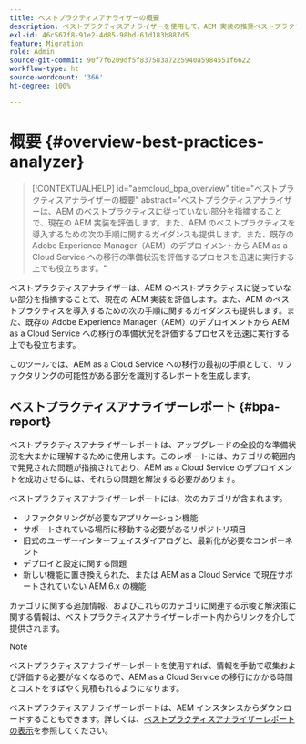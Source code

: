 ```yaml
---
title: ベストプラクティスアナライザーの概要
description: ベストプラクティスアナライザーを使用して、AEM 実装の推奨ベストプラクティスの準拠を評価する方法を説明します。
exl-id: 46c567f8-91e2-4d85-98bd-61d183b887d5
feature: Migration
role: Admin
source-git-commit: 90f7f6209df5f837583a7225940a5984551f6622
workflow-type: ht
source-wordcount: '366'
ht-degree: 100%

---
```


# 概要 {#overview-best-practices-analyzer}

>[!CONTEXTUALHELP]
>id="aemcloud_bpa_overview"
>title="ベストプラクティスアナライザーの概要"
>abstract="ベストプラクティスアナライザーは、AEM のベストプラクティスに従っていない部分を指摘することで、現在の AEM 実装を評価します。また、AEM のベストプラクティスを導入するための次の手順に関するガイダンスも提供します。また、既存の Adobe Experience Manager（AEM）のデプロイメントから AEM as a Cloud Service への移行の準備状況を評価するプロセスを迅速に実行する上でも役立ちます。"

ベストプラクティスアナライザーは、AEM のベストプラクティスに従っていない部分を指摘することで、現在の AEM 実装を評価します。また、AEM のベストプラクティスを導入するための次の手順に関するガイダンスも提供します。また、既存の Adobe Experience Manager（AEM）のデプロイメントから AEM as a Cloud Service への移行の準備状況を評価するプロセスを迅速に実行する上でも役立ちます。

このツールでは、AEM as a Cloud Service への移行の最初の手順として、リファクタリングの可能性がある部分を識別するレポートを生成します。

## ベストプラクティスアナライザーレポート {#bpa-report}

ベストプラクティスアナライザーレポートは、アップグレードの全般的な準備状況を大まかに理解するために使用します。このレポートには、カテゴリの範囲内で発見された問題が指摘されており、AEM as a Cloud Service のデプロイメントを成功させるには、それらの問題を解決する必要があります。

ベストプラクティスアナライザーレポートには、次のカテゴリが含まれます。

* リファクタリングが必要なアプリケーション機能
* サポートされている場所に移動する必要があるリポジトリ項目
* 旧式のユーザーインターフェイスダイアログと、最新化が必要なコンポーネント
* デプロイと設定に関する問題
* 新しい機能に置き換えられた、または AEM as a Cloud Service で現在サポートされていない AEM 6.x の機能

カテゴリに関する追加情報、およびこれらのカテゴリに関連する示唆と解決策に関する情報は、ベストプラクティスアナライザーレポート内からリンクを介して提供されます。

>[!NOTE]
>ベストプラクティスアナライザーレポートを使用すれば、情報を手動で収集および評価する必要がなくなるので、AEM as a Cloud Service の移行にかかる時間とコストをすばやく見積もれるようになります。

ベストプラクティスアナライザーレポートは、AEM インスタンスからダウンロードすることもできます。詳しくは、[ベストプラクティスアナライザーレポートの表示](/help/journey-migration/best-practices-analyzer/using-best-practices-analyzer.md#viewing-report)を参照してください。
